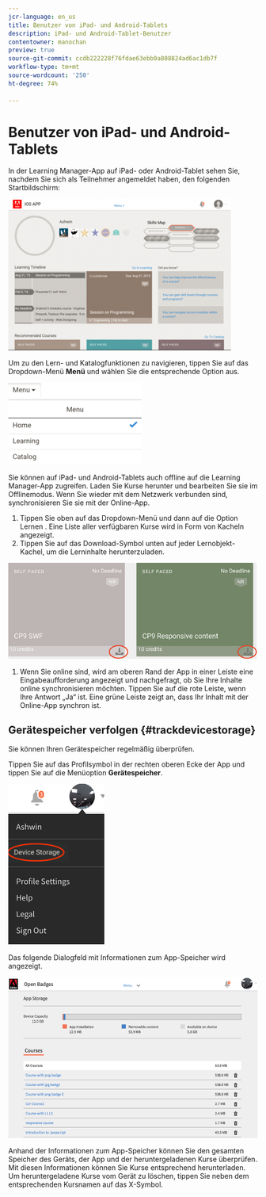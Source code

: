 ```yaml
---
jcr-language: en_us
title: Benutzer von iPad- und Android-Tablets
description: iPad- und Android-Tablet-Benutzer
contentowner: manochan
preview: true
source-git-commit: ccdb222228f76fdae63ebb0a808824ad6ac1db7f
workflow-type: tm+mt
source-wordcount: '250'
ht-degree: 74%

---
```




# Benutzer von iPad- und Android-Tablets

In der Learning Manager-App auf iPad- oder Android-Tablet sehen Sie, nachdem Sie sich als Teilnehmer angemeldet haben, den folgenden Startbildschirm:

![](assets/screenshot-2015-08-07-12-24-40-e1439211134842.png)

Um zu den Lern- und Katalogfunktionen zu navigieren, tippen Sie auf das Dropdown-Menü **Menü** und wählen Sie die entsprechende Option aus.

![](assets/menu-ipad.png)

Sie können auf iPad- und Android-Tablets auch offline auf die Learning Manager-App zugreifen. Laden Sie Kurse herunter und bearbeiten Sie sie im Offlinemodus. Wenn Sie wieder mit dem Netzwerk verbunden sind, synchronisieren Sie sie mit der Online-App.

1. Tippen Sie oben auf das Dropdown-Menü und dann auf die Option Lernen . Eine Liste aller verfügbaren Kurse wird in Form von Kacheln angezeigt.
1. Tippen Sie auf das Download-Symbol unten auf jeder Lernobjekt-Kachel, um die Lerninhalte herunterzuladen.

![](assets/download-ipad.png)

1. Wenn Sie online sind, wird am oberen Rand der App in einer Leiste eine Eingabeaufforderung angezeigt und nachgefragt, ob Sie Ihre Inhalte online synchronisieren möchten. Tippen Sie auf die rote Leiste, wenn Ihre Antwort „Ja“ ist. Eine grüne Leiste zeigt an, dass Ihr Inhalt mit der Online-App synchron ist.

## Gerätespeicher verfolgen {#trackdevicestorage}

Sie können Ihren Gerätespeicher regelmäßig überprüfen.

Tippen Sie auf das Profilsymbol in der rechten oberen Ecke der App und tippen Sie auf die Menüoption **Gerätespeicher**.

![](assets/app-device-storage.png)

Das folgende Dialogfeld mit Informationen zum App-Speicher wird angezeigt.

![](assets/app-storage.png)

Anhand der Informationen zum App-Speicher können Sie den gesamten Speicher des Geräts, der App und der heruntergeladenen Kurse überprüfen. Mit diesen Informationen können Sie Kurse entsprechend herunterladen. Um heruntergeladene Kurse vom Gerät zu löschen, tippen Sie neben dem entsprechenden Kursnamen auf das X-Symbol.
